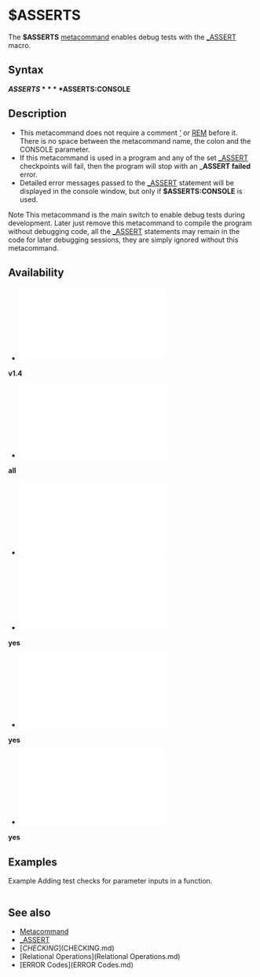 # $ASSERTS

The **$ASSERTS** [metacommand](metacommand.md) enables debug tests with the [_ASSERT](_ASSERT.md) macro.

  

## Syntax

**$ASSERTS**
**$ASSERTS:CONSOLE**
  

## Description

* This metacommand does not require a comment *[']('.md)* or [REM](REM.md) before it. There is no space between the metacommand name, the colon and the CONSOLE parameter.
* If this metacommand is used in a program and any of the set [_ASSERT](_ASSERT.md) checkpoints will fail, then the program will stop with an **_ASSERT failed** error.
* Detailed error messages passed to the [_ASSERT](_ASSERT.md) statement will be displayed in the console window, but only if **$ASSERTS:CONSOLE** is used.

Note
This metacommand is the main switch to enable debug tests during development. Later just remove this metacommand to compile the program without debugging code, all the [_ASSERT](_ASSERT.md) statements may remain in the code for later debugging sessions, they are simply ignored without this metacommand.
  

## Availability

* [![v1.4](![v1.4.md)](File:Qb64.png "v1.4")

**v1.4**
* [![all](![all.md)](File:Qbpe.png "all")

**all**
* [![Apix.png](![Apix.png.md)](File:Apix.png)
* [![yes](![yes.md)](File:Win.png "yes")

**yes**
* [![yes](![yes.md)](File:Lnx.png "yes")

**yes**
* [![yes](![yes.md)](File:Osx.png "yes")

**yes**

  

## Examples

Example
Adding test checks for parameter inputs in a function.

``` $ASSERTS:CONSOLE  [DO](DO.md)     a = [INT](INT.md)([RND](RND.md) * 10)     b$ = myFunc$(a)     [PRINT](PRINT.md) a, , b$     [_LIMIT](_LIMIT.md) 3 [LOOP UNTIL](LOOP UNTIL.md) [_KEYHIT](_KEYHIT.md) [END](END.md)  [FUNCTION](FUNCTION.md) myFunc$ (value [AS](AS.md) [SINGLE](SINGLE.md))     [_ASSERT](_ASSERT.md) value > 0, "Value cannot be zero"     [_ASSERT](_ASSERT.md) value <= 10, "Value cannot exceed 10"      [IF](IF.md) value > 1 [THEN](THEN.md) plural$ = "s"     myFunc$ = [STRING$](STRING$.md)(value, "*") + [STR$](STR$.md)(value) + " star" + plural$ + " :-)" [END FUNCTION](END FUNCTION.md)  
```

  

## See also

* [Metacommand](Metacommand.md)
* [_ASSERT](_ASSERT.md)
* [$CHECKING]($CHECKING.md)
* [Relational Operations](Relational Operations.md)
* [ERROR Codes](ERROR Codes.md)

  

